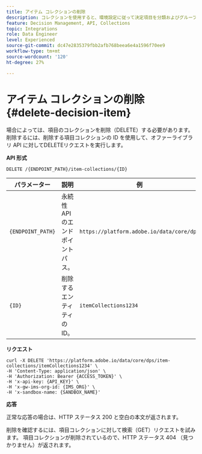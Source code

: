```yaml
---
title: アイテム コレクションの削除
description: コレクションを使用すると、環境設定に従って決定項目を分類およびグループ化できます。
feature: Decision Management, API, Collections
topic: Integrations
role: Data Engineer
level: Experienced
source-git-commit: dc47e2835379fbb2afb768beea6e4a1596f70ee9
workflow-type: tm+mt
source-wordcount: '120'
ht-degree: 27%

---
```



# アイテム コレクションの削除 {#delete-decision-item}

場合によっては、項目のコレクションを削除（DELETE）する必要があります。 削除するには、削除する項目コレクションの ID を使用して、オファーライブラリ API に対してDELETEリクエストを実行します。

**API 形式**

```http
DELETE /{ENDPOINT_PATH}/item-collections/{ID}
```

| パラメーター | 説明 | 例 |
| --------- | ----------- | ------- |
| `{ENDPOINT_PATH}` | 永続性 API のエンドポイントパス。 | `https://platform.adobe.io/data/core/dps` |
| `{ID}` | 削除するエンティティの ID。 | `itemCollections1234` |

**リクエスト**

```shell
curl -X DELETE 'https://platform.adobe.io/data/core/dps/item-collections/itemCollections1234' \
-H 'Content-Type: application/json' \
-H 'Authorization: Bearer {ACCESS_TOKEN}' \
-H 'x-api-key: {API_KEY}' \
-H 'x-gw-ims-org-id: {IMS_ORG}' \
-H 'x-sandbox-name: {SANDBOX_NAME}'
```

**応答**

正常な応答の場合は、HTTP ステータス 200 と空白の本文が返されます。

削除を確認するには、項目コレクションに対して検索（GET）リクエストを試みます。 項目コレクションが削除されているので、HTTP ステータス 404 （見つかりません）が返されます。
